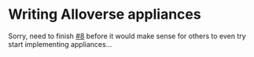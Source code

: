 # Writing Alloverse appliances

Sorry, need to finish [#8](https://github.com/alloverse/allo-placeserv/issues/8)
before it would make sense for others to even try start implementing appliances...

